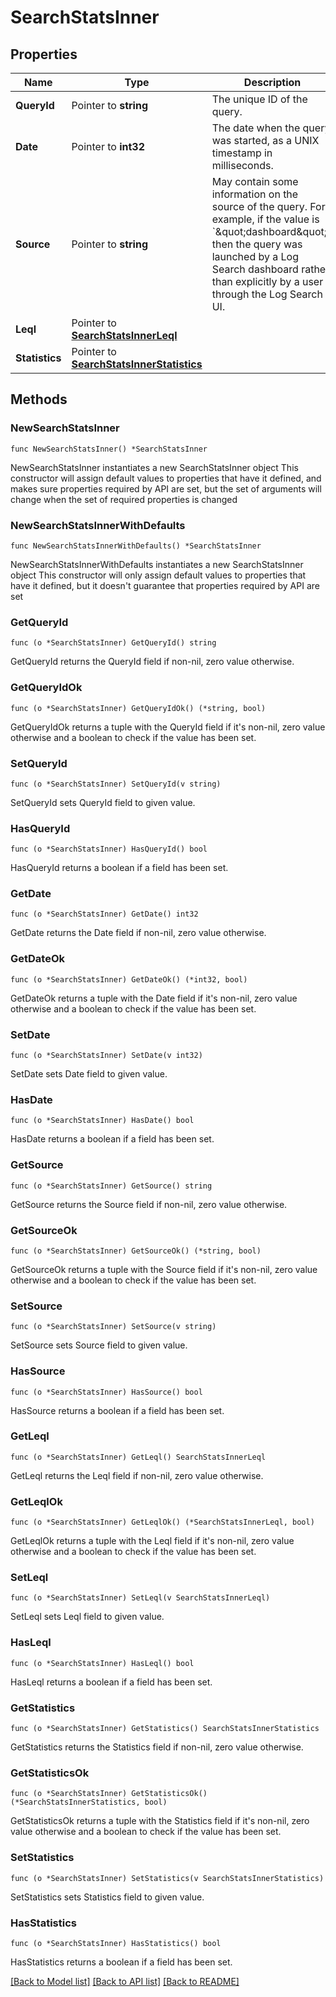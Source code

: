 # SearchStatsInner

## Properties

Name | Type | Description | Notes
------------ | ------------- | ------------- | -------------
**QueryId** | Pointer to **string** | The unique ID of the query. | [optional] 
**Date** | Pointer to **int32** | The date when the query was started, as a UNIX timestamp in milliseconds. | [optional] 
**Source** | Pointer to **string** | May contain some information on the source of the query. For example, if the value is &#x60;\&quot;dashboard\&quot;&#x60;, then the query was launched by a Log Search dashboard rather than explicitly by a user through the Log Search UI. | [optional] 
**Leql** | Pointer to [**SearchStatsInnerLeql**](SearchStatsInnerLeql.md) |  | [optional] 
**Statistics** | Pointer to [**SearchStatsInnerStatistics**](SearchStatsInnerStatistics.md) |  | [optional] 

## Methods

### NewSearchStatsInner

`func NewSearchStatsInner() *SearchStatsInner`

NewSearchStatsInner instantiates a new SearchStatsInner object
This constructor will assign default values to properties that have it defined,
and makes sure properties required by API are set, but the set of arguments
will change when the set of required properties is changed

### NewSearchStatsInnerWithDefaults

`func NewSearchStatsInnerWithDefaults() *SearchStatsInner`

NewSearchStatsInnerWithDefaults instantiates a new SearchStatsInner object
This constructor will only assign default values to properties that have it defined,
but it doesn't guarantee that properties required by API are set

### GetQueryId

`func (o *SearchStatsInner) GetQueryId() string`

GetQueryId returns the QueryId field if non-nil, zero value otherwise.

### GetQueryIdOk

`func (o *SearchStatsInner) GetQueryIdOk() (*string, bool)`

GetQueryIdOk returns a tuple with the QueryId field if it's non-nil, zero value otherwise
and a boolean to check if the value has been set.

### SetQueryId

`func (o *SearchStatsInner) SetQueryId(v string)`

SetQueryId sets QueryId field to given value.

### HasQueryId

`func (o *SearchStatsInner) HasQueryId() bool`

HasQueryId returns a boolean if a field has been set.

### GetDate

`func (o *SearchStatsInner) GetDate() int32`

GetDate returns the Date field if non-nil, zero value otherwise.

### GetDateOk

`func (o *SearchStatsInner) GetDateOk() (*int32, bool)`

GetDateOk returns a tuple with the Date field if it's non-nil, zero value otherwise
and a boolean to check if the value has been set.

### SetDate

`func (o *SearchStatsInner) SetDate(v int32)`

SetDate sets Date field to given value.

### HasDate

`func (o *SearchStatsInner) HasDate() bool`

HasDate returns a boolean if a field has been set.

### GetSource

`func (o *SearchStatsInner) GetSource() string`

GetSource returns the Source field if non-nil, zero value otherwise.

### GetSourceOk

`func (o *SearchStatsInner) GetSourceOk() (*string, bool)`

GetSourceOk returns a tuple with the Source field if it's non-nil, zero value otherwise
and a boolean to check if the value has been set.

### SetSource

`func (o *SearchStatsInner) SetSource(v string)`

SetSource sets Source field to given value.

### HasSource

`func (o *SearchStatsInner) HasSource() bool`

HasSource returns a boolean if a field has been set.

### GetLeql

`func (o *SearchStatsInner) GetLeql() SearchStatsInnerLeql`

GetLeql returns the Leql field if non-nil, zero value otherwise.

### GetLeqlOk

`func (o *SearchStatsInner) GetLeqlOk() (*SearchStatsInnerLeql, bool)`

GetLeqlOk returns a tuple with the Leql field if it's non-nil, zero value otherwise
and a boolean to check if the value has been set.

### SetLeql

`func (o *SearchStatsInner) SetLeql(v SearchStatsInnerLeql)`

SetLeql sets Leql field to given value.

### HasLeql

`func (o *SearchStatsInner) HasLeql() bool`

HasLeql returns a boolean if a field has been set.

### GetStatistics

`func (o *SearchStatsInner) GetStatistics() SearchStatsInnerStatistics`

GetStatistics returns the Statistics field if non-nil, zero value otherwise.

### GetStatisticsOk

`func (o *SearchStatsInner) GetStatisticsOk() (*SearchStatsInnerStatistics, bool)`

GetStatisticsOk returns a tuple with the Statistics field if it's non-nil, zero value otherwise
and a boolean to check if the value has been set.

### SetStatistics

`func (o *SearchStatsInner) SetStatistics(v SearchStatsInnerStatistics)`

SetStatistics sets Statistics field to given value.

### HasStatistics

`func (o *SearchStatsInner) HasStatistics() bool`

HasStatistics returns a boolean if a field has been set.


[[Back to Model list]](../README.md#documentation-for-models) [[Back to API list]](../README.md#documentation-for-api-endpoints) [[Back to README]](../README.md)



